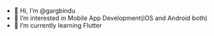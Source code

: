 - 👋 Hi, I’m @gargbindu
- 👀 I’m interested in Mobile App Development(iOS and Android both)
- 🌱 I’m currently learning Flutter


<!---
gargbindu/gargbindu is a ✨ special ✨ repository because its `README.md` (this file) appears on your GitHub profile.
You can click the Preview link to take a look at your changes.
--->

